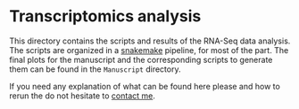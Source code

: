 # Transcriptomics analysis

This directory contains the scripts and results of the RNA-Seq data analysis. The scripts are organized in a [snakemake](https://snakemake.readthedocs.io/en/stable/) pipeline, for most of the part. The final plots for the manuscript and the corresponding scripts to generate them can be found in the `Manuscript` directory.

If you need any explanation of what can be found here please and how to rerun the do not hesitate to [contact me](https://porthmeus.github.io/).

